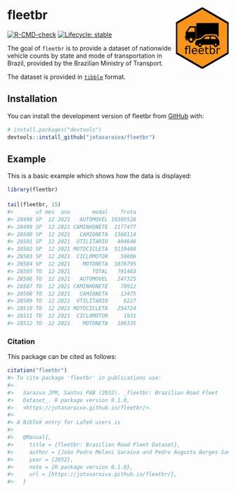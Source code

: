 
<!-- README.md is generated from README.Rmd. Please edit that file -->

# fleetbr <a href="https://jotasaraiva.github.io/fleetbr/"><img src="man/figures/logo.png" align="right" height="139" alt="fleetbr website" /></a>

<!-- badges: start -->

[![R-CMD-check](https://github.com/jotasaraiva/fleetbr/actions/workflows/R-CMD-check.yaml/badge.svg)](https://github.com/jotasaraiva/fleetbr/actions/workflows/R-CMD-check.yaml)
[![Lifecycle:
stable](https://img.shields.io/badge/lifecycle-stable-brightgreen.svg)](https://lifecycle.r-lib.org/articles/stages.html#stable)
<!-- badges: end -->

The goal of `fleetbr` is to provide a dataset of nationwide vehicle
counts by state and mode of transportation in Brazil, provided by the
Brazilian Ministry of Transport.

The dataset is provided in
[`tibble`](https://github.com/tidyverse/tibble) format.

## Installation

You can install the development version of fleetbr from
[GitHub](https://github.com/) with:

``` r
# install.packages("devtools")
devtools::install_github("jotasaraiva/fleetbr")
```

## Example

This is a basic example which shows how the data is displayed:

``` r
library(fleetbr)

tail(fleetbr, 15)
#>       uf mes  ano       modal    frota
#> 28498 SP  12 2021   AUTOMOVEL 19305526
#> 28499 SP  12 2021 CAMINHONETE  2177477
#> 28500 SP  12 2021   CAMIONETA  1368114
#> 28501 SP  12 2021  UTILITARIO   404646
#> 28502 SP  12 2021 MOTOCICLETA  5119480
#> 28503 SP  12 2021  CICLOMOTOR    59006
#> 28504 SP  12 2021    MOTONETA  1076795
#> 28505 TO  12 2021       TOTAL   791463
#> 28506 TO  12 2021   AUTOMOVEL   247325
#> 28507 TO  12 2021 CAMINHONETE    78912
#> 28508 TO  12 2021   CAMIONETA    13475
#> 28509 TO  12 2021  UTILITARIO     6227
#> 28510 TO  12 2021 MOTOCICLETA   254724
#> 28511 TO  12 2021  CICLOMOTOR     1931
#> 28512 TO  12 2021    MOTONETA   106335
```

### Citation

This package can be cited as follows:

``` r
citation("fleetbr")
#> To cite package 'fleetbr' in publications use:
#> 
#>   Saraiva JPM, Santos PAB (2032). _fleetbr: Brazilian Road Fleet
#>   Dataset_. R package version 0.1.0,
#>   <https://jotasaraiva.github.io/fleetbr/>.
#> 
#> A BibTeX entry for LaTeX users is
#> 
#>   @Manual{,
#>     title = {fleetbr: Brazilian Road Fleet Dataset},
#>     author = {João Pedro Melani Saraiva and Pedro Augusto Borges Santos},
#>     year = {2032},
#>     note = {R package version 0.1.0},
#>     url = {https://jotasaraiva.github.io/fleetbr/},
#>   }
```
